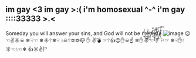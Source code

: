## im gay <3 im gay >:( i'm homosexual ^-^ i'm gay ::::33333 >.<
Someday you will answer your sins, and God will not be m̸̫̈́̉͜͜e̷̛͖͙̗͛̈̇ͅr̸̛̮̥̠͓c̶̣̖̓̽͂́i̴̘̲̱̹͂͝f̸̞͒̿u̸̺̮̯̼̐̇͛͝l̷̩͊͐̇͠ͅ
![image](https://github.com/user-attachments/assets/a27e083e-b470-48a6-baa2-13a005c5675f)
☹☜✌☼☠ ❄☟☜ ❄☼🕆❄☟ 💧☠🕆✡✡📪 ✋ ✌💣 ☞🕆👍😐✋☠☝ ❄✋☼☜👎 ⚐☞ ❄☟✋💧 ☼☜💧☜❄ 👍☼✌🏱

<!--
**Emil3424/Emil3424** is a ✨ _special_ ✨ repository because its `README.md` (this file) appears on your GitHub profile.

Here are some ideas to get you started:

- 🔭 I’m currently working on ...
- 🌱 I’m currently learning ...
- 👯 I’m looking to collaborate on ...
- 🤔 I’m looking for help with ...
- 💬 Ask me about ...
- 📫 How to reach me: ...
- 😄 Pronouns: ...
- ⚡ Fun fact: ...
-->

